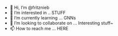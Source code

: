 - 👋 Hi, I’m @fritznieb
- 👀 I’m interested in .. STUFF
- 🌱 I’m currently learning ... GNNs
- 💞️ I’m looking to collaborate on ... Interesting stuff~
- 📫 How to reach me ... HERE

<!---
fritznieb/fritznieb is a ✨ special ✨ repository because its `README.md` (this file) appears on your GitHub profile.
You can click the Preview link to take a look at your changes.
--->
